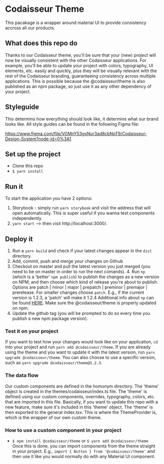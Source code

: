 # Codaisseur Theme
This pacakage is a wrapper around material UI to provide consistency accross all our products.

## What does this repo do
Thanks to our Codaisseur theme, you'll be sure that your (new) project will now be visually consistent with the other Codaisseur applications. For example, you'll be able to update your project with colors, typography, UI elements, etc. easily and quickly, plus they will be visually relevant with the rest of the Codaisseur branding, guaranteeing consistency across multiple applications. This is possible because the @codaisseur/theme is also published as an npm package, so just use it as any other dependency of your project.

## Styleguide
This determins how everything should look like, it determins what our brand looks like. All style guides can be found in the following Figma file:

https://www.figma.com/file/VGMnY53gxNur3ad8cbNpT9/Codaisseur-Design-System?node-id=0%3A1

## Set up the project

- Clone this repo
- `$ yarn install`

## Run it
To start the application you have 2 options:

1) Storybook - simply run `yarn storybook` and visit the address that will open automatically. This is super useful if you wanna test components independently.
2) `yarn start` --> then visit http://localhost:3000/. 

## Deploy it
1. Run a `yarn build` and check if your latest changes appear in the `dist` directory.
2. Add, commit, push and merge your changes on Github
3. Checkout on master and pull the latest version you just merged (you need to be on master in order to run the next comands). 4. Run `np` (which is a 'better' `npm publish`) to publish the changes as a new version on NPM, and then choose which kind of release you're about to publish. Options are patch | minor | major | prepatch | preminor | premajor | prerelease. For smaller changes choose `patch`. E.g., if the current version is 1.2.3, a 'patch' will make it 1.2.4 Additional info about `np` can be found [HERE](https://github.com/sindresorhus/np). Make sure the @codaisseur/theme is properly updated on npm.
5. Update the github tag (you will be prompted to do so every time you publish a new npm package version).

### Test it on your project
If you want to test how your changes would look like on your application, `cd` into your project and run `yarn add @codaisseur/theme`. If you are already using the theme and you want to update it with the latest version, run `yarn upgrade @codaisseur/theme`. You can also choose to use a specific version, such as `yarn upgrade @codaisseur/theme@1.2.3`.

### The data flow
Our custom components are defined in the homonym directory. The 'theme' object is created in the themes/codaisseur/index.ts file. The 'theme' is defined using our custom components, overrides, typography, colors, etc. that are imported in this file. Basically, if you want to update this repo with a new feature, make sure it's included in this 'theme' object. The 'theme' is then exported to the general index.tsx. This is where the ThemeProvider is, which is the wrapper of our own custom theme.

### How to use a custom component in your project
- `$ npm install @codaisseur/theme` or `$ yarn add @codaisseur/theme`
Once this is done, you can import components from the theme straight in your project. E.g., 
`import { Button } from '@codaisseur/theme'` and then use it like you would normally do with any Material UI component.



